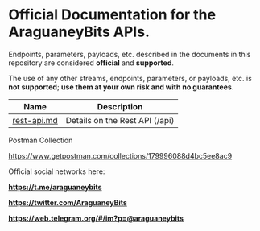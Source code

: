 # Official Documentation for the AraguaneyBits APIs.

Endpoints, parameters, payloads, etc. described in the documents in this repository are considered **official** and **supported**.

The use of any other streams, endpoints, parameters, or payloads, etc. is **not supported**; **use them at your own risk and with no guarantees.**


Name | Description
------------ | ------------ 
[rest-api.md](./rest-api.md) | Details on the Rest API (/api)


Postman Collection

https://www.getpostman.com/collections/179996088d4bc5ee8ac9



Official social networks here:

**https://t.me/araguaneybits**

**https://twitter.com/AraguaneyBits**

**https://web.telegram.org/#/im?p=@araguaneybits**

